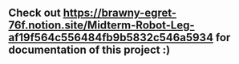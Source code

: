 ## Check out https://brawny-egret-76f.notion.site/Midterm-Robot-Leg-af19f564c556484fb9b5832c546a5934 for documentation of this project :)
